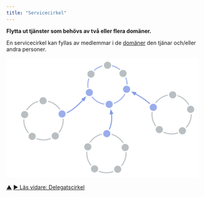 ```yaml
---
title: "Servicecirkel"
---
```



<strong>Flytta ut tjänster som behövs av två eller flera domäner.</strong>

En servicecirkel kan fyllas av medlemmar i de <a href="#" class="tooltip" title="Domän: Ett tydligt avskiljt område av inflytande, aktivitet och beslutsfattande inom en organisation.">domäner</a> den tjänar och/eller andra personer.

![Servicecirkel](img/structural-patterns/service-circle.png)

<div class="bottom-nav">
<a href="organizational-structure.html" title="Upp: Organisationsstruktur">▲</a> <a href="delegate-circle.html" title="Läs vidare: Delegatscirkel">▶ Läs vidare: Delegatscirkel</a>
</div>


<script type="text/javascript">
Mousetrap.bind('g n', function() {
    window.location.href = 'delegate-circle.html';
    return false;
});
</script>

